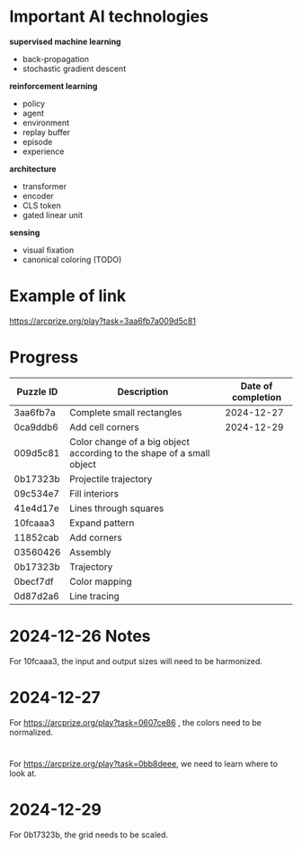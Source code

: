 
# Important AI technologies

**supervised machine learning**
- back-propagation
- stochastic gradient descent

**reinforcement learning**
- policy
- agent
- environment
- replay buffer
- episode
- experience

**architecture**
- transformer
- encoder
- CLS token
- gated linear unit

**sensing**
- visual fixation
- canonical coloring (TODO)


# Example of link

https://arcprize.org/play?task=3aa6fb7a009d5c81

# Progress

| **Puzzle ID** | **Description** | **Date of completion** |
|---------------|-----------------|------------------------|
| 3aa6fb7a      | Complete small rectangles  | 2024-12-27 |
| 0ca9ddb6      | Add cell corners | 2024-12-29 |
| 009d5c81      | Color change of a big object according to the shape of a small object | |
| 0b17323b      | Projectile trajectory |  |
| 09c534e7      | Fill interiors | |
| 41e4d17e      | Lines through squares |  |  
| 10fcaaa3      | Expand pattern | |
| 11852cab      | Add corners    | |
| 03560426      | Assembly | |
| 0b17323b      | Trajectory | |
| 0becf7df      | Color mapping | |
| 0d87d2a6      | Line tracing | |

# 2024-12-26 Notes

For 10fcaaa3, the input and output sizes will need to be harmonized.

# 2024-12-27

For https://arcprize.org/play?task=0607ce86 , the colors need to be normalized.

# 

For https://arcprize.org/play?task=0bb8deee, we need to learn where to look at.

# 2024-12-29

For 0b17323b, the grid needs to be scaled.

